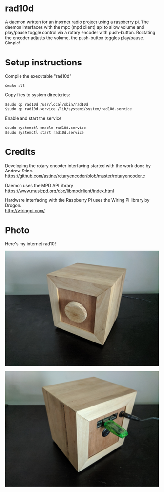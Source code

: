 # rad10d
A daemon written for an internet radio project using a raspberry pi.  The daemon interfaces with the mpc (mpd client) api to allow volume and play/pause toggle control via a rotary encoder with push-button.  Roatating the encoder adjusts the volume, the push-button toggles play/pause.  Simple!

# Setup instructions
Compile the executable "rad10d"  
```
$make all
```
Copy files to system directories:  
```
$sudo cp rad10d /usr/local/sbin/rad10d  
$sudo cp rad10d.service /lib/systemd/system/rad10d.service
```
Enable and start the service  
```
$sudo systemctl enable rad10d.service  
$sudo systemctl start rad10d.service
```
# Credits
Developing the rotary encoder interfacing started with the work done by Andrew Stine.  
https://github.com/astine/rotaryencoder/blob/master/rotaryencoder.c

Daemon uses the MPD API library  
https://www.musicpd.org/doc/libmpdclient/index.html

Hardware interfacing with the Raspberry Pi uses the Wiring Pi library by Drogon.  
http://wiringpi.com/

# Photo
Here's my internet rad10!

![rad10 Front View,](photos/rad10_front.jpg)

![rad10 Back View,](photos/rad10_back.jpg)
